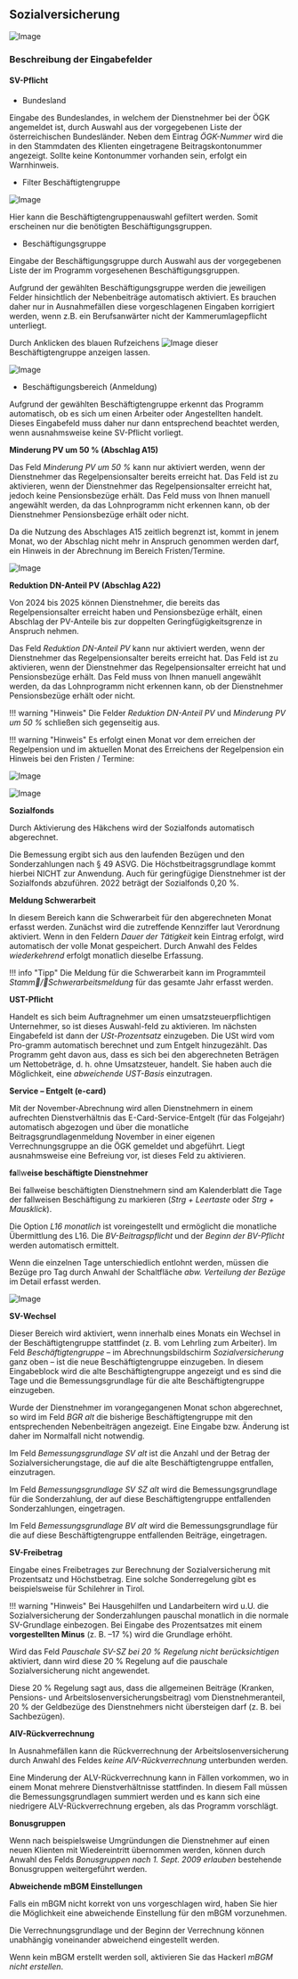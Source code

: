 ## Sozialversicherung

![Image](<img/image92.png>)

### Beschreibung der Eingabefelder

#### **SV-Pflicht**

- Bundesland

Eingabe des Bundeslandes, in welchem der Dienstnehmer bei der ÖGK angemeldet ist, durch Auswahl aus der vorgegebenen Liste der österreichischen Bundesländer. Neben dem Eintrag *ÖGK-Nummer* wird die in den Stammdaten des Klienten eingetragene Beitragskontonummer angezeigt. Sollte keine Kontonummer vorhanden sein, erfolgt ein Warnhinweis.

- Filter Beschäftigtengruppe

![Image](<img/image93.png>)

Hier kann die Beschäftigtengruppenauswahl gefiltert werden. Somit erscheinen nur die benötigten Beschäftigungsgruppen.

- Beschäftigungsgruppe

Eingabe der Beschäftigungsgruppe durch Auswahl aus der vorgegebenen Liste der im Programm vorgesehenen Beschäftigungsgruppen.

Aufgrund der gewählten Beschäftigungsgruppe werden die jeweiligen Felder hinsichtlich der Nebenbeiträge automatisch aktiviert. Es brauchen daher nur in Ausnahmefällen diese vorgeschlagenen Eingaben korrigiert werden, wenn z.B. ein Berufsanwärter nicht der Kammerumlagepflicht unterliegt.

Durch Anklicken des blauen Rufzeichens ![Image](<img/image94.png>) dieser Beschäftigtengruppe anzeigen lassen.

![Image](<img/image95.png>)

- Beschäftigungsbereich (Anmeldung)

Aufgrund der gewählten Beschäftigtengruppe erkennt das Programm automatisch, ob es sich um einen Arbeiter oder Angestellten handelt. Dieses Eingabefeld muss daher nur dann entsprechend beachtet werden, wenn ausnahmsweise keine SV-Pflicht vorliegt.

**Minderung PV um 50 % (Abschlag A15)**

Das Feld *Minderung PV um 50 %* kann nur aktiviert werden, wenn der Dienstnehmer das Regelpensionsalter bereits erreicht hat. Das Feld ist zu aktivieren, wenn der Dienstnehmer das Regelpensionsalter erreicht hat, jedoch keine Pensionsbezüge erhält. Das Feld muss von Ihnen manuell angewählt werden, da das Lohnprogramm nicht erkennen kann, ob der Dienstnehmer Pensionsbezüge erhält oder nicht.

Da die Nutzung des Abschlages A15 zeitlich begrenzt ist, kommt in jenem Monat, wo der Abschlag nicht mehr in Anspruch genommen werden darf, ein Hinweis in der Abrechnung im Bereich Fristen/Termine.

![Image](<img/image96.png>)

**Reduktion DN-Anteil PV (Abschlag A22)**

Von 2024 bis 2025 können Dienstnehmer, die bereits das Regelpensionsalter erreicht haben und Pensionsbezüge erhält, einen Abschlag der PV-Anteile bis zur doppelten Geringfügigkeitsgrenze in Anspruch nehmen.

Das Feld *Reduktion DN-Anteil PV* kann nur aktiviert werden, wenn der Dienstnehmer das Regelpensionsalter bereits erreicht hat. Das Feld ist zu aktivieren, wenn der Dienstnehmer das Regelpensionsalter erreicht hat und Pensionsbezüge erhält. Das Feld muss von Ihnen manuell angewählt werden, da das Lohnprogramm nicht erkennen kann, ob der Dienstnehmer Pensionsbezüge erhält oder nicht.

!!! warning "Hinweis"
    Die Felder *Reduktion DN-Anteil PV* und *Minderung PV um 50 %* schließen sich gegenseitig aus.

!!! warning "Hinweis"
    Es erfolgt einen Monat vor dem erreichen der Regelpension und im aktuellen Monat des Erreichens der Regelpension ein Hinweis bei den Fristen / Termine:

![Image](<img/image97.png>)

![Image](<img/image98.png>)

**Sozialfonds**

Durch Aktivierung des Häkchens wird der Sozialfonds automatisch abgerechnet.

Die Bemessung ergibt sich aus den laufenden Bezügen und den Sonderzahlungen nach § 49 ASVG. Die Höchstbeitragsgrundlage kommt hierbei NICHT zur Anwendung. Auch für geringfügige Dienstnehmer ist der Sozialfonds abzuführen. 2022 beträgt der Sozialfonds 0,20 %.

**Meldung Schwerarbeit**

In diesem Bereich kann die Schwerarbeit für den abgerechneten Monat erfasst werden. Zunächst wird die zutreffende Kennziffer laut Verordnung aktiviert. Wenn in den Feldern *Dauer der Tätigkeit* kein Eintrag erfolgt, wird automatisch der volle Monat gespeichert. Durch Anwahl des Feldes *wiederkehrend* erfolgt monatlich dieselbe Erfassung.

!!! info "Tipp"
    Die Meldung für die Schwerarbeit kann im Programmteil *Stamm/Schwerarbeitsmeldung* für das gesamte Jahr erfasst werden.

**UST-Pflicht**

Handelt es sich beim Auftragnehmer um einen umsatzsteuerpflichtigen Unternehmer, so ist dieses Auswahl-feld zu aktivieren. Im nächsten Eingabefeld ist dann der *USt-Prozentsatz* einzugeben. Die USt wird vom Pro-gramm automatisch berechnet und zum Entgelt hinzugezählt. Das Programm geht davon aus, dass es sich bei den abgerechneten Beträgen um Nettobeträge, d. h. ohne Umsatzsteuer, handelt. Sie haben auch die Möglichkeit, eine *abweichende UST-Basis* einzutragen.

**Service – Entgelt (e-card)**

Mit der November-Abrechnung wird allen Dienstnehmern in einem aufrechten Dienstverhältnis das E-Card-Service-Entgelt (für das Folgejahr) automatisch abgezogen und über die monatliche Beitragsgrundlagenmeldung November in einer eigenen Verrechnungsgruppe an die ÖGK gemeldet und abgeführt. Liegt ausnahmsweise eine Befreiung vor, ist dieses Feld zu aktivieren.

**fa**llw**eise beschäftigte Dienstnehmer**

Bei fallweise beschäftigten Dienstnehmern sind am Kalenderblatt die Tage der fallweisen Beschäftigung zu markieren (*Strg + Leertaste* oder *Strg + Mausklick*).

Die Option *L16* *monatlich* ist voreingestellt und ermöglicht die monatliche Übermittlung des L16. Die *BV-Beitragspflicht* und der *Beginn der BV-Pflicht* werden automatisch ermittelt.

Wenn die einzelnen Tage unterschiedlich entlohnt werden, müssen die Bezüge pro Tag durch Anwahl der Schaltfläche *abw. Verteilung der Bezüge* im Detail erfasst werden.

![Image](<img/image99.png>)

**SV-Wechsel**

Dieser Bereich wird aktiviert, wenn innerhalb eines Monats ein Wechsel in der Beschäftigtengruppe stattfindet (z. B. vom Lehrling zum Arbeiter). Im Feld *Beschäftigtengruppe* – im Abrechnungsbildschirm *Sozialversicherung* ganz oben – ist die neue Beschäftigtengruppe einzugeben. In diesem Eingabeblock wird die alte Beschäftigtengruppe angezeigt und es sind die Tage und die Bemessungsgrundlage für die alte Beschäftigtengruppe einzugeben.

Wurde der Dienstnehmer im vorangegangenen Monat schon abgerechnet, so wird im Feld *BGR alt* die bisherige Beschäftigtengruppe mit den entsprechenden Nebenbeiträgen angezeigt. Eine Eingabe bzw. Änderung ist daher im Normalfall nicht notwendig.

Im Feld *Bemessungsgrundlage SV alt* ist die Anzahl und der Betrag der Sozialversicherungstage, die auf die alte Beschäftigtengruppe entfallen, einzutragen.

Im Feld *Bemessungsgrundlage SV SZ alt* wird die Bemessungsgrundlage für die Sonderzahlung, der auf diese Beschäftigtengruppe entfallenden Sonderzahlungen, eingetragen.

Im Feld *Bemessungsgrundlage BV alt* wird die Bemessungsgrundlage für die auf diese Beschäftigtengruppe entfallenden Beiträge, eingetragen.

**SV-Freibetrag**

Eingabe eines Freibetrages zur Berechnung der Sozialversicherung mit Prozentsatz und Höchstbetrag. Eine solche Sonderregelung gibt es beispielsweise für Schilehrer in Tirol.

!!! warning "Hinweis"
    Bei Hausgehilfen und Landarbeitern wird u.U. die Sozialversicherung der Sonderzahlungen pauschal monatlich in die normale SV-Grundlage einbezogen. Bei Eingabe des Prozentsatzes mit einem **vorgestellten Minus** (z. B. –17 %) wird die Grundlage erhöht.

Wird das Feld *Pauschale SV-SZ bei 20 % Regelung nicht berücksichtigen* aktiviert, dann wird diese 20 % Regelung auf die pauschale Sozialversicherung nicht angewendet.

Diese 20 % Regelung sagt aus, dass die allgemeinen Beiträge (Kranken, Pensions- und Arbeitslosenversicherungsbeitrag) vom Dienstnehmeranteil, 20 % der Geldbezüge des Dienstnehmers nicht übersteigen darf (z. B. bei Sachbezügen).

**AlV-Rückverrechnung**

In Ausnahmefällen kann die Rückverrechnung der Arbeitslosenversicherung durch Anwahl des Feldes *keine AlV-Rückverrechnung* unterbunden werden.

Eine Minderung der ALV-Rückverrechnung kann in Fällen vorkommen, wo in einem Monat mehrere Dienstverhältnisse stattfinden. In diesem Fall müssen die Bemessungsgrundlagen summiert werden und es kann sich eine niedrigere ALV-Rückverrechnung ergeben, als das Programm vorschlägt.

**Bonusgruppen**

Wenn nach beispielsweise Umgründungen die Dienstnehmer auf einen neuen Klienten mit Wiedereintritt übernommen werden, können durch Anwahl des Felds *Bonusgruppen nach 1. Sept. 2009 erlauben* bestehende Bonusgruppen weitergeführt werden.

**Abweichende mBGM Einstellungen**

Falls ein mBGM nicht korrekt von uns vorgeschlagen wird, haben Sie hier die Möglichkeit eine abweichende Einstellung für den mBGM vorzunehmen. 

Die Verrechnungsgrundlage und der Beginn der Verrechnung können unabhängig voneinander abweichend eingestellt werden.

Wenn kein mBGM erstellt werden soll, aktivieren Sie das Hackerl *mBGM nicht erstellen*.